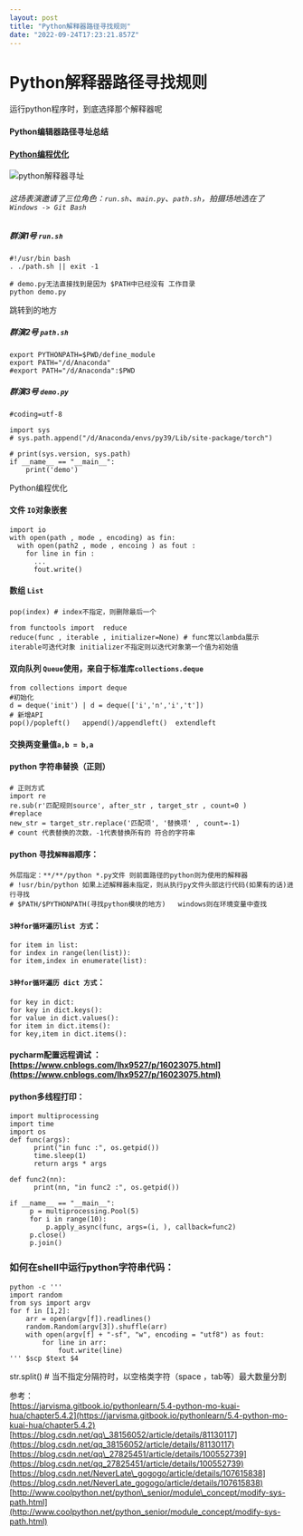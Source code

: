 ```yaml
---
layout: post
title: "Python解释器路径寻找规则"
date: "2022-09-24T17:23:21.857Z"
---
```

Python解释器路径寻找规则
===============

运行python程序时，到底选择那个解释器呢

#### Python编辑器路径寻址总结

#### [Python编程优化](#program)

![python解释器寻址](https://img2022.cnblogs.com/blog/1878009/202207/1878009-20220726174331837-1309478012.png)

###### 这场表演邀请了三位角色：`run.sh`、`main.py`、`path.sh`，拍摄场地选在了 `Windows -> Git Bash`

##### 群演1号 `run.sh`

    #!/usr/bin bash
    . ./path.sh || exit -1
    
    # demo.py无法直接找到是因为 $PATH中已经没有 工作目录
    python demo.py
    

跳转到的地方

##### 群演2号 `path.sh`

    export PYTHONPATH=$PWD/define_module
    export PATH="/d/Anaconda"
    #export PATH="/d/Anaconda":$PWD
    

##### 群演3号 `demo.py`

    #coding=utf-8
    
    import sys
    # sys.path.append("/d/Anaconda/envs/py39/Lib/site-package/torch")
    
    # print(sys.version, sys.path)
    if __name__ == "__main__":
        print('demo')
    

Python编程优化

#### 文件 `IO`对象嵌套

    import io
    with open(path , mode , encoding) as fin: 
      with open(path2 , mode , encoing ) as fout :
        for line in fin :
          ...
          fout.write()
    

#### 数组 `List`

    pop(index) # index不指定，则删除最后一个
    
    from functools import  reduce
    reduce(func , iterable , initializer=None) # func常以lambda展示  iterable可迭代对象 initializer不指定则以迭代对象第一个值为初始值
    

#### 双向队列 `Queue`使用，来自于标准库`collections.deque`

    from collections import deque
    #初始化
    d = deque('init') | d = deque(['i','n','i','t'])
    # 新增API
    pop()/popleft()   append()/appendleft()  extendleft  
    

#### 交换两变量值`a,b = b,a`

#### python 字符串替换（正则）

    # 正则方式
    import re 
    re.sub(r'匹配规则source', after_str , target_str , count=0 )
    #replace
    new_str = target_str.replace('匹配项', '替换项' , count=-1)
    # count 代表替换的次数，-1代表替换所有的 符合的字符串
    

#### python 寻找`解释器`顺序：

    外层指定：**/**/python *.py文件 则前面路径的python则为使用的解释器
    # !usr/bin/python 如果上述解释器未指定，则从执行py文件头部这行代码(如果有的话)进行寻找
    # $PATH/$PYTHONPATH(寻找python模块的地方)   windows则在环境变量中查找
    

#### `3种for循环遍历list 方式`：

    for item in list:
    for index in range(len(list)):
    for item,index in enumerate(list):
    

#### `3种for循环遍历 dict 方式`：

    for key in dict:
    for key in dict.keys():
    for value in dict.values():
    for item in dict.items():
    for key,item in dict.items():
    

#### pycharm配置远程调试 ： [https://www.cnblogs.com/lhx9527/p/16023075.html](https://www.cnblogs.com/lhx9527/p/16023075.html)

#### python多线程打印：

    import multiprocessing
    import time
    import os
    def func(args):
          print("in func :", os.getpid())
          time.sleep(1)
          return args * args
    
    def func2(nn):
          print(nn, "in func2 :", os.getpid())
    
    if __name__ == "__main__":
         p = multiprocessing.Pool(5)
         for i in range(10):
             p.apply_async(func, args=(i, ), callback=func2)
         p.close()
         p.join()
    

### 如何在shell中运行python字符串代码：

    python -c '''
    import random
    from sys import argv
    for f in [1,2]:
        arr = open(argv[f]).readlines()
        random.Random(argv[3]).shuffle(arr)
        with open(argv[f] + "-sf", "w", encoding = "utf8") as fout:
            for line in arr:
                fout.write(line)
    ''' $scp $text $4
    

str.split() # 当不指定分隔符时，以空格类字符（space ，tab等）最大数量分割

参考：  
[https://jarvisma.gitbook.io/pythonlearn/5.4-python-mo-kuai-hua/chapter5.4.2](https://jarvisma.gitbook.io/pythonlearn/5.4-python-mo-kuai-hua/chapter5.4.2)  
[https://blog.csdn.net/qq\_38156052/article/details/81130117](https://blog.csdn.net/qq_38156052/article/details/81130117)  
[https://blog.csdn.net/qq\_27825451/article/details/100552739](https://blog.csdn.net/qq_27825451/article/details/100552739)  
[https://blog.csdn.net/NeverLate\_gogogo/article/details/107615838](https://blog.csdn.net/NeverLate_gogogo/article/details/107615838)  
[http://www.coolpython.net/python\_senior/module\_concept/modify-sys-path.html](http://www.coolpython.net/python_senior/module_concept/modify-sys-path.html)
